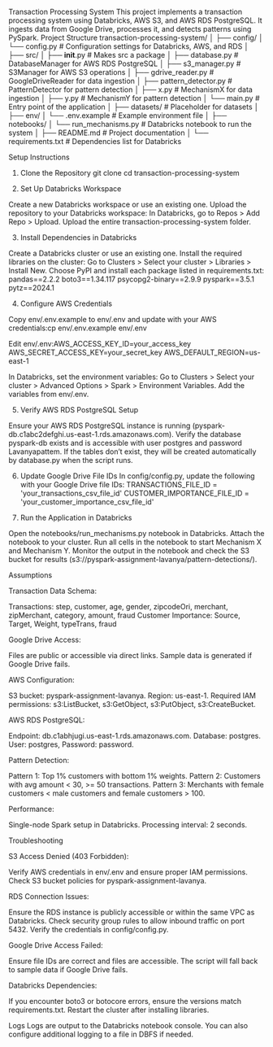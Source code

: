 Transaction Processing System
This project implements a transaction processing system using Databricks, AWS S3, and AWS RDS PostgreSQL. It ingests data from Google Drive, processes it, and detects patterns using PySpark.
Project Structure
transaction-processing-system/
│
├── config/
│   └── config.py           # Configuration settings for Databricks, AWS, and RDS
│
├── src/
│   ├── __init__.py         # Makes src a package
│   ├── database.py         # DatabaseManager for AWS RDS PostgreSQL
│   ├── s3_manager.py       # S3Manager for AWS S3 operations
│   ├── gdrive_reader.py    # GoogleDriveReader for data ingestion
│   ├── pattern_detector.py # PatternDetector for pattern detection
│   ├── x.py                # MechanismX for data ingestion
│   ├── y.py                # MechanismY for pattern detection
│   └── main.py             # Entry point of the application
│
├── datasets/               # Placeholder for datasets
│
├── env/
│   └── .env.example        # Example environment file
│
├── notebooks/
│   └── run_mechanisms.py   # Databricks notebook to run the system
│
├── README.md               # Project documentation
│
└── requirements.txt        # Dependencies list for Databricks

Setup Instructions
1. Clone the Repository
git clone <your-repo-url>
cd transaction-processing-system

2. Set Up Databricks Workspace

Create a new Databricks workspace or use an existing one.
Upload the repository to your Databricks workspace:
In Databricks, go to Repos > Add Repo > Upload.
Upload the entire transaction-processing-system folder.



3. Install Dependencies in Databricks

Create a Databricks cluster or use an existing one.
Install the required libraries on the cluster:
Go to Clusters > Select your cluster > Libraries > Install New.
Choose PyPI and install each package listed in requirements.txt:
pandas==2.2.2
boto3==1.34.117
psycopg2-binary==2.9.9
pyspark==3.5.1
pytz==2024.1





4. Configure AWS Credentials

Copy env/.env.example to env/.env and update with your AWS credentials:cp env/.env.example env/.env

Edit env/.env:AWS_ACCESS_KEY_ID=your_access_key
AWS_SECRET_ACCESS_KEY=your_secret_key
AWS_DEFAULT_REGION=us-east-1


In Databricks, set the environment variables:
Go to Clusters > Select your cluster > Advanced Options > Spark > Environment Variables.
Add the variables from env/.env.



5. Verify AWS RDS PostgreSQL Setup

Ensure your AWS RDS PostgreSQL instance is running (pyspark-db.c1abc2defghi.us-east-1.rds.amazonaws.com).
Verify the database pyspark-db exists and is accessible with user postgres and password Lavanyapattem.
If the tables don’t exist, they will be created automatically by database.py when the script runs.

6. Update Google Drive File IDs
In config/config.py, update the following with your Google Drive file IDs:
TRANSACTIONS_FILE_ID = 'your_transactions_csv_file_id'
CUSTOMER_IMPORTANCE_FILE_ID = 'your_customer_importance_csv_file_id'

7. Run the Application in Databricks

Open the notebooks/run_mechanisms.py notebook in Databricks.
Attach the notebook to your cluster.
Run all cells in the notebook to start Mechanism X and Mechanism Y.
Monitor the output in the notebook and check the S3 bucket for results (s3://pyspark-assignment-lavanya/pattern-detections/).

Assumptions

Transaction Data Schema:

Transactions: step, customer, age, gender, zipcodeOri, merchant, zipMerchant, category, amount, fraud
Customer Importance: Source, Target, Weight, typeTrans, fraud


Google Drive Access:

Files are public or accessible via direct links.
Sample data is generated if Google Drive fails.


AWS Configuration:

S3 bucket: pyspark-assignment-lavanya.
Region: us-east-1.
Required IAM permissions: s3:ListBucket, s3:GetObject, s3:PutObject, s3:CreateBucket.


AWS RDS PostgreSQL:

Endpoint: db.c1abhjugi.us-east-1.rds.amazonaws.com.
Database: postgres.
User: postgres, Password: password.


Pattern Detection:

Pattern 1: Top 1% customers with bottom 1% weights.
Pattern 2: Customers with avg amount < 30, >= 50 transactions.
Pattern 3: Merchants with female customers < male customers and female customers > 100.


Performance:

Single-node Spark setup in Databricks.
Processing interval: 2 seconds.



Troubleshooting

S3 Access Denied (403 Forbidden):

Verify AWS credentials in env/.env and ensure proper IAM permissions.
Check S3 bucket policies for pyspark-assignment-lavanya.


RDS Connection Issues:

Ensure the RDS instance is publicly accessible or within the same VPC as Databricks.
Check security group rules to allow inbound traffic on port 5432.
Verify the credentials in config/config.py.


Google Drive Access Failed:

Ensure file IDs are correct and files are accessible.
The script will fall back to sample data if Google Drive fails.


Databricks Dependencies:

If you encounter boto3 or botocore errors, ensure the versions match requirements.txt.
Restart the cluster after installing libraries.



Logs
Logs are output to the Databricks notebook console. You can also configure additional logging to a file in DBFS if needed.
